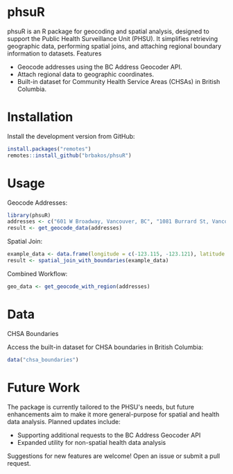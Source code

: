 # phsuR

phsuR is an R package for geocoding and spatial analysis, designed to support the Public Health Surveillance Unit (PHSU). It simplifies retrieving geographic data, performing spatial joins, and attaching regional boundary information to datasets.
Features

* Geocode addresses using the BC Address Geocoder API.
* Attach regional data to geographic coordinates.
* Built-in dataset for Community Health Service Areas (CHSAs) in British Columbia.

# Installation

Install the development version from GitHub:

```R
install.packages("remotes")
remotes::install_github("brbakos/phsuR")
```

# Usage

Geocode Addresses:

```R
library(phsuR)
addresses <- c("601 W Broadway, Vancouver, BC", "1081 Burrard St, Vancouver, BC")
result <- get_geocode_data(addresses)
```

Spatial Join:

```R
example_data <- data.frame(longitude = c(-123.115, -123.121), latitude = c(49.262, 49.282))
result <- spatial_join_with_boundaries(example_data)
```

Combined Workflow:

```R
geo_data <- get_geocode_with_region(addresses)
```

# Data

CHSA Boundaries

Access the built-in dataset for CHSA boundaries in British Columbia:

```R
data("chsa_boundaries")
```

# Future Work

The package is currently tailored to the PHSU's needs, but future enhancements aim to make it more general-purpose for spatial and health data analysis. Planned updates include:

* Supporting additional requests to the BC Address Geocoder API
* Expanded utility for non-spatial health data analysis

Suggestions for new features are welcome! Open an issue or submit a pull request.
